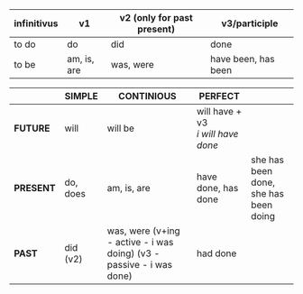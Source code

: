 


| infinitivus | v1 | v2 (only for past present) | v3/participle |
| --- | --- | --- | --- |
| to do | do | did | done |
| to be | am, is, are | was, were | have been, has been |



|  | SIMPLE | CONTINIOUS | PERFECT | |
| --- | --- | --- | --- | --- |
| **FUTURE** | will | will be | will have + v3 </br> *i will have done* | |
| **PRESENT** | do, does | am, is, are | have done, has done | she has been done, she has been doing |
| **PAST** | did (v2) | was, were (v+ing - active - i was doing) (v3 - passive - i was done)| had done |  |
